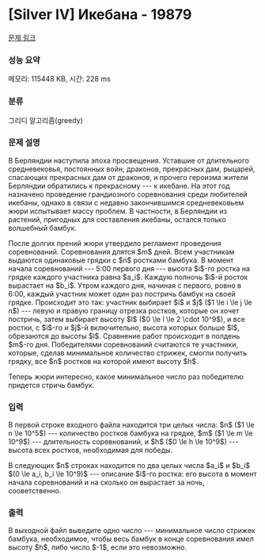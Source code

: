 # [Silver IV] Икебана - 19879 

[문제 링크](https://www.acmicpc.net/problem/19879) 

### 성능 요약

메모리: 115448 KB, 시간: 228 ms

### 분류

그리디 알고리즘(greedy)

### 문제 설명

<p>В Берляндии наступила эпоха просвещения. Уставшие от длительного средневековья, постоянных войн, драконов, прекрасных дам, рыцарей, спасающих прекрасных дам от драконов, и прочего героизма жители Берляндии обратились к прекрасному --- к икебане. На этот год назначено проведение грандиозного соревнования среди любителей икебаны, однако в связи с недавно закончившимся средневековьем жюри испытывает массу проблем. В частности, в Берляндии из растений, пригодных для составления икебаны, остался только волшебный бамбук.</p>

<p>После долгих прений жюри утвердило регламент проведения соревнований. Соревнования длятся $m$ дней. Всем участникам выдаются одинаковые грядки с $n$ ростками бамбука. В момент начала соревнований --- 5:00 первого дня --- высота $i$-го ростка на грядке каждого участника равна $a_i$. Каждую полночь $i$-й росток вырастает на $b_i$. Утром каждого дня, начиная с первого, ровно в 6:00, каждый участник может один раз постричь бамбук на своей грядке. Происходит это так: участник выбирает $i$ и $j$ ($1 \le i \le j \le n$) --- левую и правую границу отрезка ростков, которые он хочет постричь, затем выбирает высоту $l$ ($0 \le l \le 2 \cdot 10^9$), и все ростки, с $i$-го и $j$-й включительно, высота которых больше $l$, обрезаются до высоты $l$. Сравнение работ происходит в полдень $m$-го дня. Победителями соревнований считаются те участники, которые, сделав минимальное количество стрижек, смогли получить грядку, все $n$ ростков на которой имеют высоту $h$.</p>

<p>Теперь жюри интересно, какое минимальное число раз победителю придется стричь бамбук.</p>

### 입력 

 <p>В первой строке входного файла находится три целых числа: $n$ ($1 \le n \le 10^5$) --- количество ростков бамбука на грядке, $m$ ($1 \le m \le 10^9$) --- длительность соревнований, и $h$ ($0 \le h \le 10^9$) --- высота всех ростков, необходимая для победы.</p>

<p>В следующих $n$ строках находится по два целых числа $a_i$ и $b_i$ $(0 \le a_i, b_i \le 10^9)$ --- описание $i$-го ростка: его высота в момент начала соревнований и на сколько он вырастает за ночь, сооветственно.</p>

### 출력 

 <p>В выходной файл выведите одно число --- минимальное число стрижек бамбука, необходимое, чтобы весь бамбук в конце соревнования имел высоту $h$, либо число $-1$, если это невозможно.</p>

